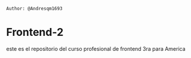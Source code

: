 	Author: @Andresqm1693

Frontend-2
==========

este es el repositorio del curso profesional de frontend 3ra para America
